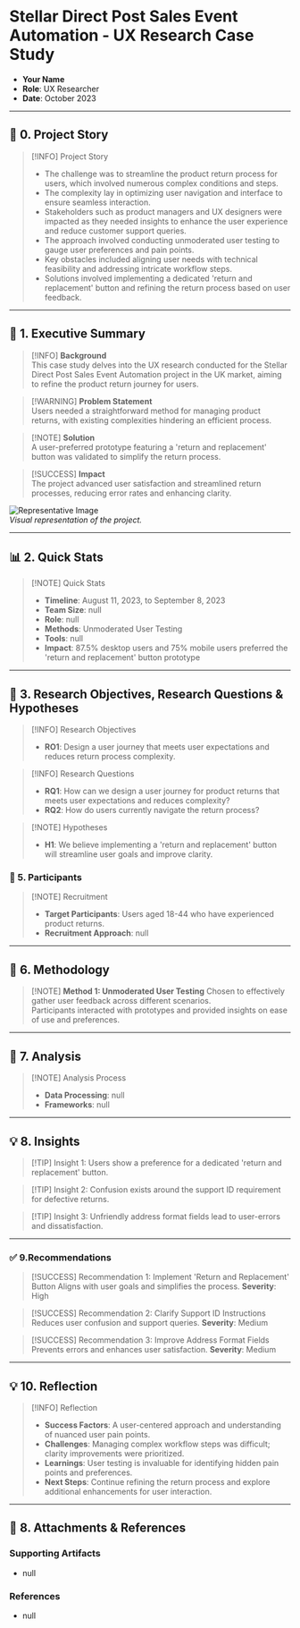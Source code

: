 # Stellar Direct Post Sales Event Automation - UX Research Case Study

- **Your Name**  
- **Role**: UX Researcher  
- **Date**: October 2023

---

## 📖 **0. Project Story**

> [!INFO] Project Story  
> - The challenge was to streamline the product return process for users, which involved numerous complex conditions and steps.  
> - The complexity lay in optimizing user navigation and interface to ensure seamless interaction.  
> - Stakeholders such as product managers and UX designers were impacted as they needed insights to enhance the user experience and reduce customer support queries.  
> - The approach involved conducting unmoderated user testing to gauge user preferences and pain points.  
> - Key obstacles included aligning user needs with technical feasibility and addressing intricate workflow steps.  
> - Solutions involved implementing a dedicated 'return and replacement' button and refining the return process based on user feedback.  

---

## 💬 **1. Executive Summary**

> [!INFO] **Background**  
> This case study delves into the UX research conducted for the Stellar Direct Post Sales Event Automation project in the UK market, aiming to refine the product return journey for users.

> [!WARNING] **Problem Statement**  
> Users needed a straightforward method for managing product returns, with existing complexities hindering an efficient process.

> [!NOTE] **Solution**  
> A user-preferred prototype featuring a 'return and replacement' button was validated to simplify the return process.

> [!SUCCESS] **Impact**  
> The project advanced user satisfaction and streamlined return processes, reducing error rates and enhancing clarity.

![Representative Image](https://via.placeholder.com/300)  
*Visual representation of the project.*

---

## 📊 **2. Quick Stats**

> [!NOTE] Quick Stats  
> - **Timeline**: August 11, 2023, to September 8, 2023  
> - **Team Size**: null  
> - **Role**: null  
> - **Methods**: Unmoderated User Testing  
> - **Tools**: null  
> - **Impact**: 87.5% desktop users and 75% mobile users preferred the 'return and replacement' button prototype  

---

## 🎯 **3. Research Objectives, Research Questions & Hypotheses**

> [!INFO] Research Objectives   
>   - **RO1**: Design a user journey that meets user expectations and reduces return process complexity.  

> [!INFO] Research Questions  
>   - **RQ1**: How can we design a user journey for product returns that meets user expectations and reduces complexity?  
>   - **RQ2**: How do users currently navigate the return process?  

> [!NOTE] Hypotheses  
> - **H1**: We believe implementing a 'return and replacement' button will streamline user goals and improve clarity.  

### 👥 5. **Participants**

> [!NOTE] Recruitment  
> - **Target Participants**: Users aged 18-44 who have experienced product returns.  
> - **Recruitment Approach**: null  

---

##  🧪 6. **Methodology**

> [!NOTE] **Method 1: Unmoderated User Testing**
> Chosen to effectively gather user feedback across different scenarios.  
> Participants interacted with prototypes and provided insights on ease of use and preferences.  

---

## 🔬 **7. Analysis**

> [!NOTE] Analysis Process  
> - **Data Processing**: null  
> - **Frameworks**: null  

---

## 💡 **8. Insights**

> [!TIP] Insight 1: 
> Users show a preference for a dedicated 'return and replacement' button.

> [!TIP] Insight 2:
> Confusion exists around the support ID requirement for defective returns.

> [!TIP] Insight 3: 
> Unfriendly address format fields lead to user-errors and dissatisfaction.

---

### ✅ 9.**Recommendations**

> [!SUCCESS] Recommendation 1: Implement 'Return and Replacement' Button
> Aligns with user goals and simplifies the process.
> **Severity**: High  

> [!SUCCESS] Recommendation 2: Clarify Support ID Instructions
> Reduces user confusion and support queries.
> **Severity**: Medium  

> [!SUCCESS] Recommendation 3: Improve Address Format Fields
> Prevents errors and enhances user satisfaction.
> **Severity**: Medium  

---

## 💡 **10. Reflection**

> [!INFO] Reflection  
> - **Success Factors**: A user-centered approach and understanding of nuanced user pain points.  
> - **Challenges**: Managing complex workflow steps was difficult; clarity improvements were prioritized.  
> - **Learnings**: User testing is invaluable for identifying hidden pain points and preferences.  
> - **Next Steps**: Continue refining the return process and explore additional enhancements for user interaction.  

---

## 📎 **8. Attachments & References**

### **Supporting Artifacts**
- null

### **References**
- null
